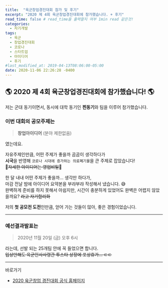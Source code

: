 ```yaml
---
title:  "육군창업경진대회 참가 및 후기"
excerpt: "2020 제 4회 육군창업경진대회에 참가했습니다. + 후기"
read_time: false # read_time을 출력할지 여부 1min read 같은것!
categories:
  - 자기개발
tags:
  - 육군
  - 창업경진대회
  - 코로나
  - 스타트업
  - 아이디어
  - 후기
#last_modified_at: 2019-04-13T08:06:00-05:00
date: 2020-11-06 22:26:28 -0400
---
```


## 🌎 2020 제 4회 육군창업경진대회에 참가했습니다! 🌎<br>

저는 군대 동기이면서, 동시에 대학 동기인 **찐동기**와 팀을 이루어 참가했습니다.<br>

### 이번 대회의 공모주제는
> **창업아이디어** (분야 제한없음)   

였는데요.

자유주제인만큼, 어떤 주제가 좋을까 곰곰이 생각하다가<br>
**시국**을 반영해 ```코로나 시대에 증가하는 의료폐기물```을 큰 주제로 잡았습니다!<br>
🤫~~자세한 아이디어는 영업비밀~~🤫<br>

한 달 내내 어떤 주제가 좋을까... 생각만 하다가,<br>
마감 전날 밤에 아이디어 요약본을 부랴부랴 작성해서 냈습니다. 😅<br>
완벽하게 준비를 하지 못해서 아쉽지만, 시간이 충분하게 있었어도 완벽은 어렵지 않았을까요? ~~라고 자기합리화~~<br>

저의 **첫 공모전 도전**인만큼, 얻어 가는 것들이 많아, 좋은 경험이었습니다.<br>

---

### 예선결과발표는 
> 2020년 11월 20일 (금) 오후 6시

라는데, 선발 되는 25개팀 안에 꼭 들었으면 합니다. <br>
~~입상만해도 육군인사사령관 투스타 상장에 포상휴가... ㄷㄷ~~

---

바로가기

* [2020 육군창업 경진대회 공식 홈페이지](http://www.army-startup.co.kr/)   

